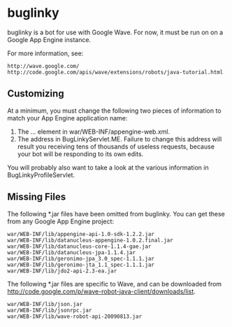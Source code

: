buglinky
========

buglinky is a bot for use with Google Wave.  For now, it must be run on
on a Google App Engine instance.

For more information, see:

    http://wave.google.com/
    http://code.google.com/apis/wave/extensions/robots/java-tutorial.html

Customizing
-----------

At a minimum, you must change the following two pieces of information to
match your App Engine application name:

1. The <application>...</application> element in
   war/WEB-INF/appengine-web.xml.
2. The address in BugLinkyServlet.ME.  Failure to change this address
   will result you receiving tens of thousands of useless requests,
   because your bot will be responding to its own edits.

You will probably also want to take a look at the various information in
BugLinkyProfileServlet.

Missing Files
-------------

The following *.jar files have been omitted from buglinky.  You can get
these from any Google App Engine project:

    war/WEB-INF/lib/appengine-api-1.0-sdk-1.2.2.jar
    war/WEB-INF/lib/datanucleus-appengine-1.0.2.final.jar
    war/WEB-INF/lib/datanucleus-core-1.1.4-gae.jar
    war/WEB-INF/lib/datanucleus-jpa-1.1.4.jar
    war/WEB-INF/lib/geronimo-jpa_3.0_spec-1.1.1.jar
    war/WEB-INF/lib/geronimo-jta_1.1_spec-1.1.1.jar
    war/WEB-INF/lib/jdo2-api-2.3-ea.jar

The following *.jar files are specific to Wave, and can be downloaded from
http://code.google.com/p/wave-robot-java-client/downloads/list.

    war/WEB-INF/lib/json.jar
    war/WEB-INF/lib/jsonrpc.jar
    war/WEB-INF/lib/wave-robot-api-20090813.jar
